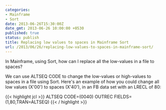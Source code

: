 ```yaml
---
categories:
- Mainframe
- Sort
date: 2013-06-26T15:30:00Z
date_gmt: 2013-06-26 10:00:00 +0530
published: true
status: publish
title: Replacing low values to spaces in Mainframe Sort
url: /2013/06/26/replacing-low-values-to-spaces-in-mainframe-sort/
---
```


In Mainframe, using Sort, how can I replace all the low-values in a file to spaces?

We can use ALTSEQ CODE to change the low-values or high-values to spaces in a file using Sort.
Here's an example of how you could change all low values (X'00') to spaces (X'40'), in an FB data set with an LRECL of 80:

{{< highlight jcl >}}
ALTSEQ CODE=(0040)
OUTREC FIELDS=(1,80,TRAN=ALTSEQ)
{{< / highlight >}}
